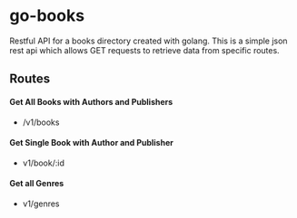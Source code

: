 # go-books
Restful API for a books directory created with golang. This is a simple json rest api which allows GET requests to retrieve data from specific routes.
## Routes
#### Get All Books with Authors and Publishers
* /v1/books
####  Get Single Book with Author and Publisher
* v1/book/:id 
#### Get all Genres
* v1/genres
